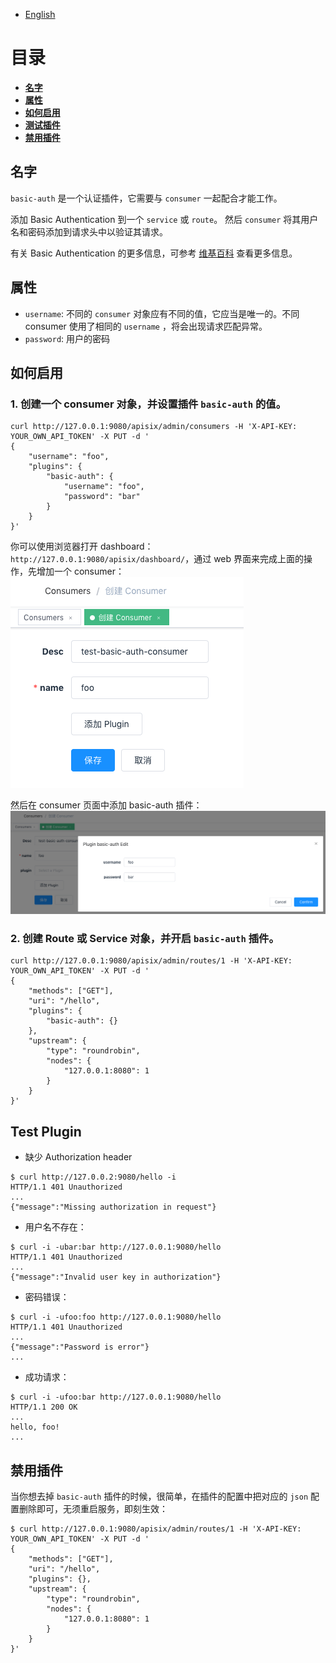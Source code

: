<!--
#
# Licensed to the Apache Software Foundation (ASF) under one or more
# contributor license agreements.  See the NOTICE file distributed with
# this work for additional information regarding copyright ownership.
# The ASF licenses this file to You under the Apache License, Version 2.0
# (the "License"); you may not use this file except in compliance with
# the License.  You may obtain a copy of the License at
#
#     http://www.apache.org/licenses/LICENSE-2.0
#
# Unless required by applicable law or agreed to in writing, software
# distributed under the License is distributed on an "AS IS" BASIS,
# WITHOUT WARRANTIES OR CONDITIONS OF ANY KIND, either express or implied.
# See the License for the specific language governing permissions and
# limitations under the License.
#
-->

- [English](../../plugins/basic-auth.md)

# 目录

- [**名字**](#名字)
- [**属性**](#属性)
- [**如何启用**](#如何启用)
- [**测试插件**](#测试插件)
- [**禁用插件**](#禁用插件)

## 名字

`basic-auth` 是一个认证插件，它需要与 `consumer` 一起配合才能工作。

添加 Basic Authentication 到一个 `service` 或 `route`。 然后 `consumer` 将其用户名和密码添加到请求头中以验证其请求。

有关 Basic Authentication 的更多信息，可参考 [维基百科](https://en.wikipedia.org/wiki/Basic_access_authentication) 查看更多信息。

## 属性

- `username`: 不同的 `consumer` 对象应有不同的值，它应当是唯一的。不同 consumer 使用了相同的 `username` ，将会出现请求匹配异常。
- `password`: 用户的密码

## 如何启用

### 1. 创建一个 consumer 对象，并设置插件 `basic-auth` 的值。

```shell
curl http://127.0.0.1:9080/apisix/admin/consumers -H 'X-API-KEY: YOUR_OWN_API_TOKEN' -X PUT -d '
{
    "username": "foo",
    "plugins": {
        "basic-auth": {
            "username": "foo",
            "password": "bar"
        }
    }
}'
```

你可以使用浏览器打开 dashboard：`http://127.0.0.1:9080/apisix/dashboard/`，通过 web 界面来完成上面的操作，先增加一个 consumer：
![auth-1](../../images/plugin/basic-auth-1.png)

然后在 consumer 页面中添加 basic-auth 插件：
![auth-2](../../images/plugin/basic-auth-2.png)

### 2. 创建 Route 或 Service 对象，并开启 `basic-auth` 插件。

```shell
curl http://127.0.0.1:9080/apisix/admin/routes/1 -H 'X-API-KEY: YOUR_OWN_API_TOKEN' -X PUT -d '
{
    "methods": ["GET"],
    "uri": "/hello",
    "plugins": {
        "basic-auth": {}
    },
    "upstream": {
        "type": "roundrobin",
        "nodes": {
            "127.0.0.1:8080": 1
        }
    }
}'
```

## Test Plugin

- 缺少 Authorization header

```shell
$ curl http://127.0.0.2:9080/hello -i
HTTP/1.1 401 Unauthorized
...
{"message":"Missing authorization in request"}
```

- 用户名不存在：

```shell
$ curl -i -ubar:bar http://127.0.0.1:9080/hello
HTTP/1.1 401 Unauthorized
...
{"message":"Invalid user key in authorization"}
```

- 密码错误：

```shell
$ curl -i -ufoo:foo http://127.0.0.1:9080/hello
HTTP/1.1 401 Unauthorized
...
{"message":"Password is error"}
...
```

- 成功请求：

```shell
$ curl -i -ufoo:bar http://127.0.0.1:9080/hello
HTTP/1.1 200 OK
...
hello, foo!
...
```

## 禁用插件

当你想去掉 `basic-auth` 插件的时候，很简单，在插件的配置中把对应的 `json` 配置删除即可，无须重启服务，即刻生效：

```shell
$ curl http://127.0.0.1:9080/apisix/admin/routes/1 -H 'X-API-KEY: YOUR_OWN_API_TOKEN' -X PUT -d '
{
    "methods": ["GET"],
    "uri": "/hello",
    "plugins": {},
    "upstream": {
        "type": "roundrobin",
        "nodes": {
            "127.0.0.1:8080": 1
        }
    }
}'
```
